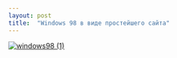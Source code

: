 ```yaml
---
layout: post
title:  "Windows 98 в виде простейшего сайта"
---
```


[![windows98 (1)](https://user-images.githubusercontent.com/94790150/229372361-a2c7ca04-c3e8-49d3-8680-2c58009575b6.gif)](https://uzundemir.github.io/windows_98/)
